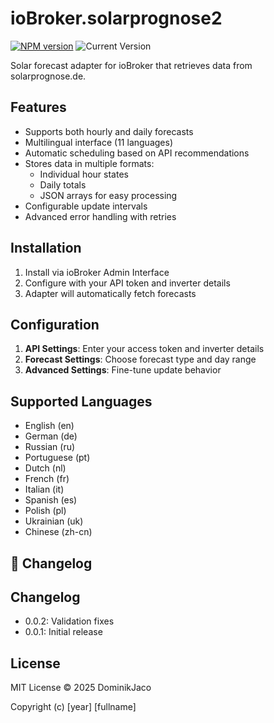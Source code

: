 # ioBroker.solarprognose2

[![NPM version](https://img.shields.io/npm/v/iobroker.solarprognose2.svg)](https://www.npmjs.com/package/iobroker.solarprognose2)
![Current Version](https://img.shields.io/badge/current%20version-0.0.2-blue)

Solar forecast adapter for ioBroker that retrieves data from solarprognose.de.

## Features
- Supports both hourly and daily forecasts
- Multilingual interface (11 languages)
- Automatic scheduling based on API recommendations
- Stores data in multiple formats:
  - Individual hour states
  - Daily totals
  - JSON arrays for easy processing
- Configurable update intervals
- Advanced error handling with retries

## Installation
1. Install via ioBroker Admin Interface
2. Configure with your API token and inverter details
3. Adapter will automatically fetch forecasts

## Configuration
1. **API Settings**: Enter your access token and inverter details
2. **Forecast Settings**: Choose forecast type and day range
3. **Advanced Settings**: Fine-tune update behavior

## Supported Languages
- English (en)
- German (de)
- Russian (ru)
- Portuguese (pt)
- Dutch (nl)
- French (fr)
- Italian (it)
- Spanish (es)
- Polish (pl)
- Ukrainian (uk)
- Chinese (zh-cn)

## 📜 Changelog
## Changelog
- 0.0.2: Validation fixes
- 0.0.1: Initial release


## License
MIT License © 2025 DominikJaco

Copyright (c) [year] [fullname]
